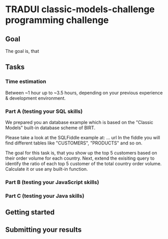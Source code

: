 # TRADUI classic-models-challenge programming challenge

## Goal
The goal is, that 

## Tasks

### Time estimation
Between ~1 hour up to ~3.5 hours, 
depending on your previous experience & development environment.

### Part A (testing your SQL skills)

We prepared you an database example which is based on the "Classic Models" built-in database scheme of BIRT.

Please take a look at the SQLFiddle example at: ... url
In the fiddle you will find  different tables like "CUSTOMERS", "PRODUCTS" and so on.

The goal for this task is, that you show up the top 5 customers based on their order volume for each country.
Next, extend the exisiting query to identify the ratio of each top 5 customer of the total country order volume. Calculate it or use any built-in function.

### Part B (testing your JavaScript skills)



### Part C (testing your Java skills)

## Getting started

## Submitting your results
